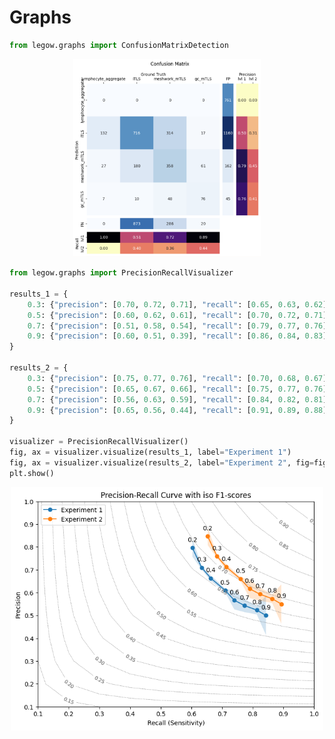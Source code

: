 # Graphs

```python
from legow.graphs import ConfusionMatrixDetection
```

<div align="center">
    <img src="../../assets/img_doc/plot_confusion_matrix_detection.png" width="300" />
</div>

```python
from legow.graphs import PrecisionRecallVisualizer

results_1 = {
    0.3: {"precision": [0.70, 0.72, 0.71], "recall": [0.65, 0.63, 0.62]},
    0.5: {"precision": [0.60, 0.62, 0.61], "recall": [0.70, 0.72, 0.71]},
    0.7: {"precision": [0.51, 0.58, 0.54], "recall": [0.79, 0.77, 0.76]},
    0.9: {"precision": [0.60, 0.51, 0.39], "recall": [0.86, 0.84, 0.83]},
}

results_2 = {
    0.3: {"precision": [0.75, 0.77, 0.76], "recall": [0.70, 0.68, 0.67]},
    0.5: {"precision": [0.65, 0.67, 0.66], "recall": [0.75, 0.77, 0.76]},
    0.7: {"precision": [0.56, 0.63, 0.59], "recall": [0.84, 0.82, 0.81]},
    0.9: {"precision": [0.65, 0.56, 0.44], "recall": [0.91, 0.89, 0.88]},
}

visualizer = PrecisionRecallVisualizer()
fig, ax = visualizer.visualize(results_1, label="Experiment 1")
fig, ax = visualizer.visualize(results_2, label="Experiment 2", fig=fig, axis=ax, )
plt.show()
```

<div align="center">
    <img src="../../assets/img_doc/plot_pr_curve.png" width="500" />
</div>
